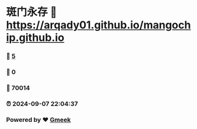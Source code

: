 # 斑门永存 :link: https://arqady01.github.io/mangochip.github.io 
### :page_facing_up: [5](https://arqady01.github.io/mangochip.github.io/tag.html) 
### :speech_balloon: 0 
### :hibiscus: 70014 
### :alarm_clock: 2024-09-07 22:04:37 
### Powered by :heart: [Gmeek](https://github.com/Meekdai/Gmeek)

